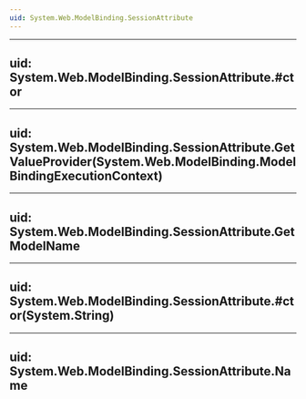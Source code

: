 ```yaml
---
uid: System.Web.ModelBinding.SessionAttribute
---
```


---
uid: System.Web.ModelBinding.SessionAttribute.#ctor
---

---
uid: System.Web.ModelBinding.SessionAttribute.GetValueProvider(System.Web.ModelBinding.ModelBindingExecutionContext)
---

---
uid: System.Web.ModelBinding.SessionAttribute.GetModelName
---

---
uid: System.Web.ModelBinding.SessionAttribute.#ctor(System.String)
---

---
uid: System.Web.ModelBinding.SessionAttribute.Name
---
